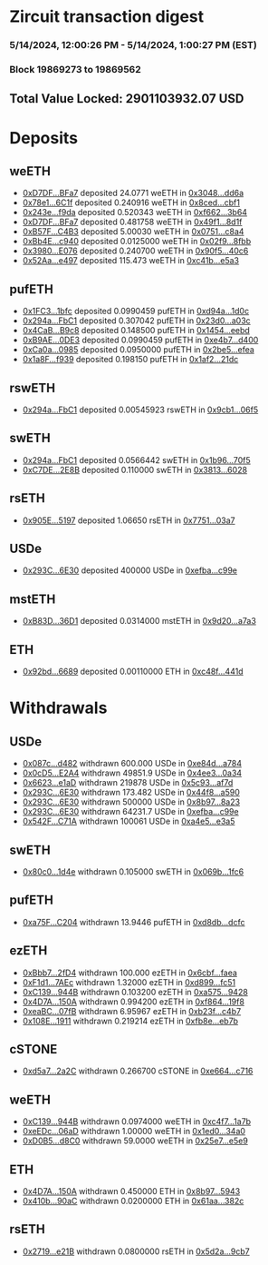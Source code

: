 # Zircuit transaction digest
### 5/14/2024, 12:00:26 PM - 5/14/2024, 1:00:27 PM (EST)
### Block 19869273 to 19869562

## Total Value Locked: 2901103932.07 USD

# Deposits
## weETH
- [0xD7DF...BFa7](https://etherscan.io/address/0xD7DF7E085214743530afF339aFC420c7c720BFa7) deposited 24.0771 weETH in [0x3048...dd6a](https://etherscan.io/tx/0xD7DF7E085214743530afF339aFC420c7c720BFa7)
- [0x78e1...6C1f](https://etherscan.io/address/0x78e14CBe1f0a591401EeD96baf3f379134Ca6C1f) deposited 0.240916 weETH in [0x8ced...cbf1](https://etherscan.io/tx/0x78e14CBe1f0a591401EeD96baf3f379134Ca6C1f)
- [0x243e...f9da](https://etherscan.io/address/0x243ee23fe4f0b2DC66e49323F0824109f36af9da) deposited 0.520343 weETH in [0xf662...3b64](https://etherscan.io/tx/0x243ee23fe4f0b2DC66e49323F0824109f36af9da)
- [0xD7DF...BFa7](https://etherscan.io/address/0xD7DF7E085214743530afF339aFC420c7c720BFa7) deposited 0.481758 weETH in [0x49f1...8d1f](https://etherscan.io/tx/0xD7DF7E085214743530afF339aFC420c7c720BFa7)
- [0xB57F...C4B3](https://etherscan.io/address/0xB57Fc8E76E9531137D698f41a5ec527b22BFC4B3) deposited 5.00030 weETH in [0x0751...c8a4](https://etherscan.io/tx/0xB57Fc8E76E9531137D698f41a5ec527b22BFC4B3)
- [0xBb4E...c940](https://etherscan.io/address/0xBb4E37166B6E63F74104Bc8114e9eA2C1C4dc940) deposited 0.0125000 weETH in [0x02f9...8fbb](https://etherscan.io/tx/0xBb4E37166B6E63F74104Bc8114e9eA2C1C4dc940)
- [0x3980...E076](https://etherscan.io/address/0x3980CDA34126Cc4cc1c407169bB99aaBcb05E076) deposited 0.240700 weETH in [0x90f5...40c6](https://etherscan.io/tx/0x3980CDA34126Cc4cc1c407169bB99aaBcb05E076)
- [0x52Aa...e497](https://etherscan.io/address/0x52Aa899454998Be5b000Ad077a46Bbe360F4e497) deposited 115.473 weETH in [0xc41b...e5a3](https://etherscan.io/tx/0x52Aa899454998Be5b000Ad077a46Bbe360F4e497)
## pufETH
- [0x1FC3...1bfc](https://etherscan.io/address/0x1FC3B77A0C2252fADF9c817239d254cEc6381bfc) deposited 0.0990459 pufETH in [0xd94a...1d0c](https://etherscan.io/tx/0x1FC3B77A0C2252fADF9c817239d254cEc6381bfc)
- [0x294a...FbC1](https://etherscan.io/address/0x294a41635000977404C6a9A51b388BbE7722FbC1) deposited 0.307042 pufETH in [0x23d0...a03c](https://etherscan.io/tx/0x294a41635000977404C6a9A51b388BbE7722FbC1)
- [0x4CaB...B9c8](https://etherscan.io/address/0x4CaBFafFB5458E8ec742BA1A8d6510B83cCCB9c8) deposited 0.148500 pufETH in [0x1454...eebd](https://etherscan.io/tx/0x4CaBFafFB5458E8ec742BA1A8d6510B83cCCB9c8)
- [0xB9AE...0DE3](https://etherscan.io/address/0xB9AEf19a3A44A0cE4b96f5022980A716B66F0DE3) deposited 0.0990459 pufETH in [0xe4b7...d400](https://etherscan.io/tx/0xB9AEf19a3A44A0cE4b96f5022980A716B66F0DE3)
- [0xCa0a...0985](https://etherscan.io/address/0xCa0aD75F619104aDDFf276499B5A216735390985) deposited 0.0950000 pufETH in [0x2be5...efea](https://etherscan.io/tx/0xCa0aD75F619104aDDFf276499B5A216735390985)
- [0x1a8F...f939](https://etherscan.io/address/0x1a8FcEdC0f6050402B99aE4987994029890Ef939) deposited 0.198150 pufETH in [0x1af2...21dc](https://etherscan.io/tx/0x1a8FcEdC0f6050402B99aE4987994029890Ef939)
## rswETH
- [0x294a...FbC1](https://etherscan.io/address/0x294a41635000977404C6a9A51b388BbE7722FbC1) deposited 0.00545923 rswETH in [0x9cb1...06f5](https://etherscan.io/tx/0x294a41635000977404C6a9A51b388BbE7722FbC1)
## swETH
- [0x294a...FbC1](https://etherscan.io/address/0x294a41635000977404C6a9A51b388BbE7722FbC1) deposited 0.0566442 swETH in [0x1b96...70f5](https://etherscan.io/tx/0x294a41635000977404C6a9A51b388BbE7722FbC1)
- [0xC7DE...2E8B](https://etherscan.io/address/0xC7DEa042570F69A99B962D593389352Aba232E8B) deposited 0.110000 swETH in [0x3813...6028](https://etherscan.io/tx/0xC7DEa042570F69A99B962D593389352Aba232E8B)
## rsETH
- [0x905E...5197](https://etherscan.io/address/0x905Ee99bC72bF3f92C24F8E82986Ab3983aA5197) deposited 1.06650 rsETH in [0x7751...03a7](https://etherscan.io/tx/0x905Ee99bC72bF3f92C24F8E82986Ab3983aA5197)
## USDe
- [0x293C...6E30](https://etherscan.io/address/0x293C6937D8D82e05B01335F7B33FBA0c8e256E30) deposited 400000 USDe in [0xefba...c99e](https://etherscan.io/tx/0x293C6937D8D82e05B01335F7B33FBA0c8e256E30)
## mstETH
- [0xB83D...36D1](https://etherscan.io/address/0xB83D054cC06CDf1263ffc80723Fc158EdBd036D1) deposited 0.0314000 mstETH in [0x9d20...a7a3](https://etherscan.io/tx/0xB83D054cC06CDf1263ffc80723Fc158EdBd036D1)
## ETH
- [0x92bd...6689](https://etherscan.io/address/0x92bdDdB0f0613f8Ad1c8a58cbeF731C076976689) deposited 0.00110000 ETH in [0xc48f...441d](https://etherscan.io/tx/0x92bdDdB0f0613f8Ad1c8a58cbeF731C076976689)
# Withdrawals
## USDe
- [0x087c...d482](https://etherscan.io/address/0x087cCee9A7CA205B24B3Bd9752F8bEe096A7d482) withdrawn 600.000 USDe in [0xe84d...a784](https://etherscan.io/tx/0x087cCee9A7CA205B24B3Bd9752F8bEe096A7d482)
- [0x0cD5...E2A4](https://etherscan.io/address/0x0cD5bb0d555Bd825c9d94FEE4236501ebC13E2A4) withdrawn 49851.9 USDe in [0x4ee3...0a34](https://etherscan.io/tx/0x0cD5bb0d555Bd825c9d94FEE4236501ebC13E2A4)
- [0x6623...e1aD](https://etherscan.io/address/0x66239618048d05eF65A495BFa139229D72cCe1aD) withdrawn 219878 USDe in [0x5c93...af7d](https://etherscan.io/tx/0x66239618048d05eF65A495BFa139229D72cCe1aD)
- [0x293C...6E30](https://etherscan.io/address/0x293C6937D8D82e05B01335F7B33FBA0c8e256E30) withdrawn 173.482 USDe in [0x44f8...a590](https://etherscan.io/tx/0x293C6937D8D82e05B01335F7B33FBA0c8e256E30)
- [0x293C...6E30](https://etherscan.io/address/0x293C6937D8D82e05B01335F7B33FBA0c8e256E30) withdrawn 500000 USDe in [0x8b97...8a23](https://etherscan.io/tx/0x293C6937D8D82e05B01335F7B33FBA0c8e256E30)
- [0x293C...6E30](https://etherscan.io/address/0x293C6937D8D82e05B01335F7B33FBA0c8e256E30) withdrawn 64231.7 USDe in [0xefba...c99e](https://etherscan.io/tx/0x293C6937D8D82e05B01335F7B33FBA0c8e256E30)
- [0x542F...C71A](https://etherscan.io/address/0x542FABade127d6Abbdd45F6a7fb954620414C71A) withdrawn 100061 USDe in [0xa4e5...e3a5](https://etherscan.io/tx/0x542FABade127d6Abbdd45F6a7fb954620414C71A)
## swETH
- [0x80c0...1d4e](https://etherscan.io/address/0x80c0088A56828BB0930bC28B93fcE0415B611d4e) withdrawn 0.105000 swETH in [0x069b...1fc6](https://etherscan.io/tx/0x80c0088A56828BB0930bC28B93fcE0415B611d4e)
## pufETH
- [0xa75F...C204](https://etherscan.io/address/0xa75F9C8246f7269279bE4c969e7Bc6Eb619cC204) withdrawn 13.9446 pufETH in [0xd8db...dcfc](https://etherscan.io/tx/0xa75F9C8246f7269279bE4c969e7Bc6Eb619cC204)
## ezETH
- [0xBbb7...2fD4](https://etherscan.io/address/0xBbb7eDC2a8511fc8815f9e2C42160b33B8E32fD4) withdrawn 100.000 ezETH in [0x6cbf...faea](https://etherscan.io/tx/0xBbb7eDC2a8511fc8815f9e2C42160b33B8E32fD4)
- [0xF1d1...7AEc](https://etherscan.io/address/0xF1d195dc2aB4424F028b2c183BdE260CF3Ae7AEc) withdrawn 1.32000 ezETH in [0xd899...fc51](https://etherscan.io/tx/0xF1d195dc2aB4424F028b2c183BdE260CF3Ae7AEc)
- [0xC139...944B](https://etherscan.io/address/0xC139B9A12F3D1cb09cBA3e5C29F58f2CfddA944B) withdrawn 0.103200 ezETH in [0xa575...9428](https://etherscan.io/tx/0xC139B9A12F3D1cb09cBA3e5C29F58f2CfddA944B)
- [0x4D7A...150A](https://etherscan.io/address/0x4D7AdC2C6a4a41751919AFB891652B870eE7150A) withdrawn 0.994200 ezETH in [0xf864...19f8](https://etherscan.io/tx/0x4D7AdC2C6a4a41751919AFB891652B870eE7150A)
- [0xeaBC...07fB](https://etherscan.io/address/0xeaBC542A0ACb1CA45Cf3e70ec273502Cb0fb07fB) withdrawn 6.95967 ezETH in [0xb23f...c4b7](https://etherscan.io/tx/0xeaBC542A0ACb1CA45Cf3e70ec273502Cb0fb07fB)
- [0x108E...1911](https://etherscan.io/address/0x108EA5C4671A547c6b379C02A5bc1136d2991911) withdrawn 0.219214 ezETH in [0xfb8e...eb7b](https://etherscan.io/tx/0x108EA5C4671A547c6b379C02A5bc1136d2991911)
## cSTONE
- [0xd5a7...2a2C](https://etherscan.io/address/0xd5a7977f0C78f47A61626D7C591a591569422a2C) withdrawn 0.266700 cSTONE in [0xe664...c716](https://etherscan.io/tx/0xd5a7977f0C78f47A61626D7C591a591569422a2C)
## weETH
- [0xC139...944B](https://etherscan.io/address/0xC139B9A12F3D1cb09cBA3e5C29F58f2CfddA944B) withdrawn 0.0974000 weETH in [0xc4f7...1a7b](https://etherscan.io/tx/0xC139B9A12F3D1cb09cBA3e5C29F58f2CfddA944B)
- [0xeEDc...06aD](https://etherscan.io/address/0xeEDc178E4ad2fE7ceBFbA111bff11E8E0AD106aD) withdrawn 1.00000 weETH in [0x1ed0...34a0](https://etherscan.io/tx/0xeEDc178E4ad2fE7ceBFbA111bff11E8E0AD106aD)
- [0xD0B5...d8C0](https://etherscan.io/address/0xD0B53c43D3E0B58909c38487AA0C3af7DFa2d8C0) withdrawn 59.0000 weETH in [0x25e7...e5e9](https://etherscan.io/tx/0xD0B53c43D3E0B58909c38487AA0C3af7DFa2d8C0)
## ETH
- [0x4D7A...150A](https://etherscan.io/address/0x4D7AdC2C6a4a41751919AFB891652B870eE7150A) withdrawn 0.450000 ETH in [0x8b97...5943](https://etherscan.io/tx/0x4D7AdC2C6a4a41751919AFB891652B870eE7150A)
- [0x410b...90aC](https://etherscan.io/address/0x410bA791CaC765184D474735c8D012deA26d90aC) withdrawn 0.0200000 ETH in [0x61aa...382c](https://etherscan.io/tx/0x410bA791CaC765184D474735c8D012deA26d90aC)
## rsETH
- [0x2719...e21B](https://etherscan.io/address/0x2719e4c5F93224F02D7B0cA9F86894A98F49e21B) withdrawn 0.0800000 rsETH in [0x5d2a...9cb7](https://etherscan.io/tx/0x2719e4c5F93224F02D7B0cA9F86894A98F49e21B)
